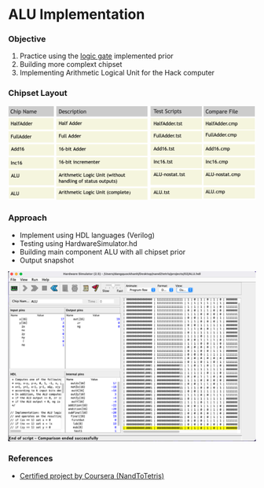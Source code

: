 # ALU Implementation

### Objective
1. Practice using the [logic gate](https://github.com/khanhmai20/HACK/tree/main/LogicGate) implemented prior
2. Building more complext chipset 
3. Implementing Arithmetic Logical Unit for the Hack computer

### Chipset Layout 
![alt text](https://github.com/khanhmai20/HACK/blob/main/ALU/Asset/Chipset.png)

### Approach 
* Implement using HDL languages (Verilog)
* Testing using HardwareSimulator.hd
* Building main component ALU with all chipset prior
* Output snapshot

![alt text](https://github.com/khanhmai20/HACK/blob/main/ALU/Asset/ALU.png)

### References
* [Certified project by Coursera (NandToTetris)](https://www.nand2tetris.org/project02)
